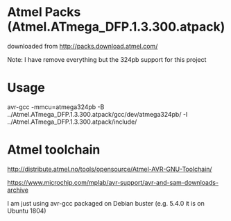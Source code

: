# Atmel Packs (Atmel.ATmega_DFP.1.3.300.atpack)

downloaded from http://packs.download.atmel.com/

Note: I have remove everything but the 324pb support for this project

# Usage

avr-gcc -mmcu=atmega324pb -B ../Atmel.ATmega_DFP.1.3.300.atpack/gcc/dev/atmega324pb/ -I ../Atmel.ATmega_DFP.1.3.300.atpack/include/

# Atmel toolchain

http://distribute.atmel.no/tools/opensource/Atmel-AVR-GNU-Toolchain/

https://www.microchip.com/mplab/avr-support/avr-and-sam-downloads-archive

I am just using avr-gcc packaged on Debian buster (e.g. 5.4.0 it is on Ubuntu 1804)
